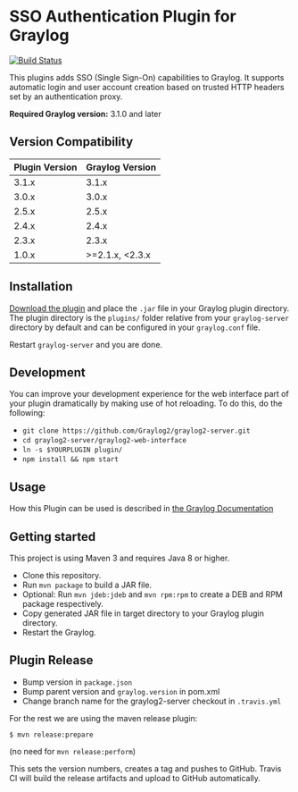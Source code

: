 # SSO Authentication Plugin for Graylog

[![Build Status](https://travis-ci.org/Graylog2/graylog-plugin-auth-sso.svg?branch=master)](https://travis-ci.org/Graylog2/graylog-plugin-auth-sso)

This plugins adds SSO (Single Sign-On) capabilities to Graylog. It supports automatic login and user account creation based on trusted HTTP headers set by an authentication proxy.


**Required Graylog version:** 3.1.0 and later

Version Compatibility
---------------------

| Plugin Version | Graylog Version |
| -------------- | --------------- |
| 3.1.x          | 3.1.x           |
| 3.0.x          | 3.0.x           |
| 2.5.x          | 2.5.x           |
| 2.4.x          | 2.4.x           |
| 2.3.x          | 2.3.x           |
| 1.0.x          | >=2.1.x, <2.3.x |

Installation
------------

[Download the plugin](https://github.com/Graylog2/graylog-plugin-auth-sso/releases)
and place the `.jar` file in your Graylog plugin directory. The plugin directory
is the `plugins/` folder relative from your `graylog-server` directory by default
and can be configured in your `graylog.conf` file.

Restart `graylog-server` and you are done.

Development
-----------

You can improve your development experience for the web interface part of your plugin
dramatically by making use of hot reloading. To do this, do the following:

* `git clone https://github.com/Graylog2/graylog2-server.git`
* `cd graylog2-server/graylog2-web-interface`
* `ln -s $YOURPLUGIN plugin/`
* `npm install && npm start`

Usage
-----

How this Plugin can be used is described in [the Graylog Documentation](http://docs.graylog.org/en/stable/pages/users_and_roles/external_auth.html#single-sign-on)


Getting started
---------------

This project is using Maven 3 and requires Java 8 or higher.

* Clone this repository.
* Run `mvn package` to build a JAR file.
* Optional: Run `mvn jdeb:jdeb` and `mvn rpm:rpm` to create a DEB and RPM package respectively.
* Copy generated JAR file in target directory to your Graylog plugin directory.
* Restart the Graylog.

Plugin Release
--------------

- Bump version in `package.json`
- Bump parent version and `graylog.version` in pom.xml
- Change branch name for the graylog2-server checkout in `.travis.yml`

For the rest we are using the maven release plugin:

```
$ mvn release:prepare
```

(no need for `mvn release:perform`)

This sets the version numbers, creates a tag and pushes to GitHub. Travis CI will build the release artifacts and upload to GitHub automatically.
